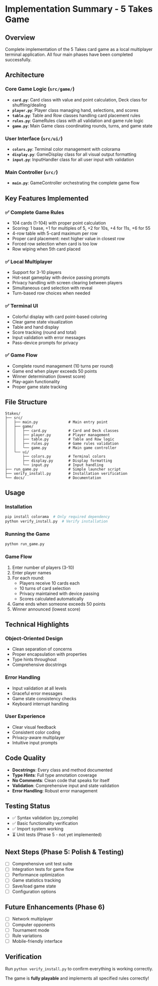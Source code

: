 # Implementation Summary - 5 Takes Game

## Overview
Complete implementation of the 5 Takes card game as a local multiplayer terminal application. All four main phases have been completed successfully.

## Architecture

### Core Game Logic (`src/game/`)
- **`card.py`**: Card class with value and point calculation, Deck class for shuffling/dealing
- **`player.py`**: Player class managing hand, selections, and scores
- **`table.py`**: Table and Row classes handling card placement rules
- **`rules.py`**: GameRules class with all validation and game rule logic
- **`game.py`**: Main Game class coordinating rounds, turns, and game state

### User Interface (`src/ui/`)
- **`colors.py`**: Terminal color management with colorama
- **`display.py`**: GameDisplay class for all visual output formatting
- **`input.py`**: InputHandler class for all user input with validation

### Main Controller (`src/`)
- **`main.py`**: GameController orchestrating the complete game flow

## Key Features Implemented

### ✅ Complete Game Rules
- 104 cards (1-104) with proper point calculation
- Scoring: 1 base, +1 for multiples of 5, +2 for 10s, +4 for 11s, +6 for 55
- 4-row table with 5-card maximum per row
- Proper card placement: next higher value in closest row
- Forced row selection when card is too low
- Row wiping when 5th card placed

### ✅ Local Multiplayer
- Support for 3-10 players
- Hot-seat gameplay with device passing prompts
- Privacy handling with screen clearing between players
- Simultaneous card selection with reveal
- Turn-based row choices when needed

### ✅ Terminal UI
- Colorful display with card point-based coloring
- Clear game state visualization
- Table and hand display
- Score tracking (round and total)
- Input validation with error messages
- Pass-device prompts for privacy

### ✅ Game Flow
- Complete round management (10 turns per round)
- Game end when player exceeds 50 points
- Winner determination (lowest score)
- Play-again functionality
- Proper game state tracking

## File Structure
```
5takes/
├── src/
│   ├── main.py              # Main entry point
│   ├── game/
│   │   ├── card.py          # Card and Deck classes
│   │   ├── player.py        # Player management
│   │   ├── table.py         # Table and Row logic
│   │   ├── rules.py         # Game rules validation
│   │   └── game.py          # Main game controller
│   └── ui/
│       ├── colors.py        # Terminal colors
│       ├── display.py       # Display formatting
│       └── input.py         # Input handling
├── run_game.py              # Simple launcher script
├── verify_install.py        # Installation verification
└── docs/                    # Documentation
```

## Usage

### Installation
```bash
pip install colorama  # Only required dependency
python verify_install.py  # Verify installation
```

### Running the Game
```bash
python run_game.py
```

### Game Flow
1. Enter number of players (3-10)
2. Enter player names
3. For each round:
   - Players receive 10 cards each
   - 10 turns of card selection
   - Privacy maintained with device passing
   - Scores calculated automatically
4. Game ends when someone exceeds 50 points
5. Winner announced (lowest score)

## Technical Highlights

### Object-Oriented Design
- Clean separation of concerns
- Proper encapsulation with properties
- Type hints throughout
- Comprehensive docstrings

### Error Handling
- Input validation at all levels
- Graceful error messages
- Game state consistency checks
- Keyboard interrupt handling

### User Experience
- Clear visual feedback
- Consistent color coding
- Privacy-aware multiplayer
- Intuitive input prompts

## Code Quality
- **Docstrings**: Every class and method documented
- **Type Hints**: Full type annotation coverage  
- **No Comments**: Clean code that speaks for itself
- **Validation**: Comprehensive input and state validation
- **Error Handling**: Robust error management

## Testing Status
- ✅ Syntax validation (py_compile)
- ✅ Basic functionality verification
- ✅ Import system working
- ⏳ Unit tests (Phase 5 - not yet implemented)

## Next Steps (Phase 5: Polish & Testing)
- [ ] Comprehensive unit test suite
- [ ] Integration tests for game flow
- [ ] Performance optimization
- [ ] Game statistics tracking
- [ ] Save/load game state
- [ ] Configuration options

## Future Enhancements (Phase 6)
- [ ] Network multiplayer
- [ ] Computer opponents
- [ ] Tournament mode
- [ ] Rule variations
- [ ] Mobile-friendly interface

## Verification
Run `python verify_install.py` to confirm everything is working correctly.

The game is **fully playable** and implements all specified rules correctly!
